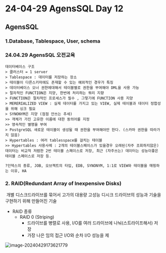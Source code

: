 # 24-04-29 AgensSQL Day 12

## AgensSQL 

### 1.Database, Tablespace, User, schema

### 24.04.29 AgensSQL 오전교육

```
데이터베이스 구조
> 클러스터 = 1 server
> Tablespace : 데이터를 저장하는 장소
> 테이블이 다른스키마에도 존재할 수 있는 예외적인 경우가 특징
> 데이터베이스 오너 권한에대해서 테이블별로 권한을 부여해야 DML을 사용 가능
> 절차적인 FUNCTION은 지양, 한번에 처리하는 쿼리 지향
> FUNCTION은 절차적인 프로세스가 필수 , 그렇기에 FUNCTION 사용 지양
> MERERIALIZED VIEW : 실제 데이터를 가지고 있는 VIEW, 실제 테이블과 데이터 정합성을 위해 싱크 필요
> SYNONYM은 지양 (점점 안쓰는 추세)
>> 객체가 가진 고유한 이름에 대한 동의어를 지정
>> 영속적인 별명을 부여
> PostgreSQL 새로운 테이블이 생성될 때 권한을 부여해야만 한다. (스카마 권한을 따라가지 않음)
> Hypertables : 여러 tablesspace를 걸치는 테이블
>> Hypertables 사용사례 : 2개의 테이블스페이스가 있을경우 오래된(자주 조회하지않은) 데이터는 비교적 저렴한 2번 테이블 스페이스로 저장, 최근 (자주쓰는) 데이터는 성능이좋은 테이블 스페이스로 저장 등.

?인덱스의 종류, JOB, 오브젝트의 타입, EDB, SYNONYM, 1:1로 VIEW와 테이블을 매핑하는 이유, HA
```

### 2. RAID(Redundant Array of Inexpensive Disks)

​	개별 디스크드라이브를 묶어서 고가의 대용량 고성능 디시크 드라이브의 성능과 기술을 구현하기 위해 만들어진 기술

- RAID 종류
  - RAID 0 (Striping)
    - 드라이브를 병렬로 사용, I/O를 여러 드라이브에 나눠(스트라이프해서) 저장
    - 가장 나은 임의 접근 I/O와 순차 I/O 성능을 제

![image-20240429173621779](C:\Users\min\Documents\TIL\assets\image-20240429173621779.png)

